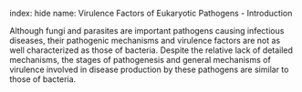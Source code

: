 index: hide
name: Virulence Factors of Eukaryotic Pathogens - Introduction

Although fungi and parasites are important pathogens causing infectious diseases, their pathogenic mechanisms and virulence factors are not as well characterized as those of bacteria. Despite the relative lack of detailed mechanisms, the stages of pathogenesis and general mechanisms of virulence involved in disease production by these pathogens are similar to those of bacteria.
